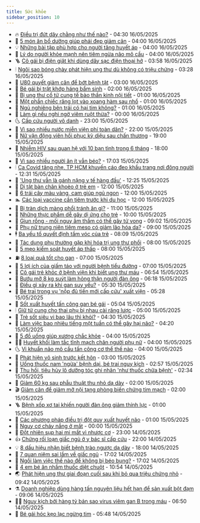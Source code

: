 ```yaml
---
title: Sức khỏe
sidebar_position: 10
---
```


<!-- vnexpress-suc-khoe:START -->
- 🔥 [Điều trị đứt dây chằng như thế nào?](https://vnexpress.net/dieu-tri-dut-day-chang-nhu-the-nao-4886750.html) - 04:30 16/05/2025
- 🥰 [5 món ăn bổ dưỡng giúp phái đẹp giảm cân](https://vnexpress.net/5-mon-an-bo-duong-giup-phai-dep-giam-can-4886711.html) - 04:00 16/05/2025
- 💡 [Những bài tập phù hợp cho người tăng huyết áp](https://vnexpress.net/nhung-bai-tap-phu-hop-cho-nguoi-tang-huyet-ap-4886675.html) - 04:00 16/05/2025
- 🤗 [Lý do người khỏe mạnh nên tiêm ngừa não mô cầu](https://vnexpress.net/ly-do-nguoi-khoe-manh-nen-tiem-ngua-nao-mo-cau-4886352.html) - 04:00 16/05/2025
- 🪜 [Cô gái bị điện giật khi dùng dây sạc điện thoại hở](https://vnexpress.net/co-gai-bi-dien-giat-khi-dung-day-sac-dien-thoai-ho-4886741.html) - 03:58 16/05/2025
- 🕯 [Ngôi sao bóng chày phát hiện ung thư dù không có triệu chứng](https://vnexpress.net/ngoi-sao-bong-chay-phat-hien-ung-thu-du-khong-co-trieu-chung-4885948.html) - 03:28 16/05/2025
- 🤭 [U80 quyết giảm cân để bớt bệnh tật](https://vnexpress.net/u80-quyet-giam-can-de-bot-benh-tat-4886606.html) - 03:00 16/05/2025
- 👀 [Bé gái bị trật khớp háng bẩm sinh](https://vnexpress.net/be-gai-bi-trat-khop-hang-bam-sinh-4886626.html) - 02:00 16/05/2025
- 🌋 [Bị ung thư cổ tử cung tế bào thần kinh nội tiết](https://vnexpress.net/bi-ung-thu-co-tu-cung-te-bao-than-kinh-noi-tiet-4886605.html) - 01:00 16/05/2025
- 🫶 [Một phần chiếc răng lọt vào xoang hàm sau nhổ](https://vnexpress.net/mot-phan-chiec-rang-lot-vao-xoang-ham-sau-nho-4886604.html) - 01:00 16/05/2025
- 🦆 [Ngủ nghiêng bên trái có hại tim không?](https://vnexpress.net/ngu-nghieng-ben-trai-co-hai-tim-khong-4886602.html) - 01:00 16/05/2025
- 🚀 [Làm gì nếu nghi ngờ viêm ruột thừa?](https://vnexpress.net/lam-gi-neu-nghi-ngo-viem-ruot-thua-4885718.html) - 00:00 16/05/2025
- 🌜 [Cấp cứu người vô danh](https://vnexpress.net/cap-cuu-nguoi-vo-danh-4885950.html) - 23:00 15/05/2025
- 🧰 [Vì sao nhiều nước miễn viện phí toàn dân?](https://vnexpress.net/vi-sao-nhieu-nuoc-mien-vien-phi-toan-dan-4886312.html) - 22:00 15/05/2025
- 💫 [Nữ vận động viên hồi phục kỳ diệu sau chấn thương](https://vnexpress.net/nu-van-dong-vien-hoi-phuc-ky-dieu-sau-chan-thuong-4885864.html) - 19:00 15/05/2025
- 🌝 [Nhiễm HIV sau quan hệ với 10 bạn tình trong 6 tháng](https://vnexpress.net/nhiem-hiv-sau-quan-he-voi-10-ban-tinh-trong-6-thang-4884892.html) - 18:00 15/05/2025
- 🗽 [Vì sao nhiều người ăn ít vẫn béo?](https://vnexpress.net/vi-sao-nhieu-nguoi-an-it-van-beo-4885724.html) - 17:03 15/05/2025
- 🕯 [Ca Covid tăng nhẹ, TP HCM khuyến cáo đeo khẩu trang nơi đông người](https://vnexpress.net/ca-covid-tang-nhe-tp-hcm-khuyen-cao-deo-khau-trang-noi-dong-nguoi-4886539.html) - 12:31 15/05/2025
- 🦅 [&#39;Ung thư vẫn là gánh nặng y tế hàng đầu&#39;](https://vnexpress.net/ung-thu-van-la-ganh-nang-y-te-hang-dau-4886477.html) - 12:25 15/05/2025
- 🦆 [Dị tật bàn chân khoèo ở trẻ em](https://vnexpress.net/di-tat-ban-chan-khoeo-o-tre-em-4886385.html) - 12:00 15/05/2025
- 🎊 [6 trái cây màu vàng, cam giúp ngủ ngon](https://vnexpress.net/6-trai-cay-mau-vang-cam-giup-ngu-ngon-4886363.html) - 12:00 15/05/2025
- 🏊 [Các loại vaccine cần tiêm trước khi du học](https://vnexpress.net/cac-loai-vaccine-can-tiem-truoc-khi-du-hoc-4886167.html) - 12:00 15/05/2025
- 📝 [Bị tràn dịch màng phổi tránh ăn gì?](https://vnexpress.net/bi-tran-dich-mang-phoi-tranh-an-gi-4886433.html) - 11:00 15/05/2025
- 💯 [Những thực phẩm dễ gây dị ứng cho trẻ](https://vnexpress.net/nhung-thuc-pham-de-gay-di-ung-cho-tre-4886351.html) - 10:00 15/05/2025
- 🌊 [Giun rồng - mối nguy âm thầm có thể gây tử vong](https://vnexpress.net/giun-rong-moi-nguy-am-tham-co-the-gay-tu-vong-4886422.html) - 09:02 15/05/2025
- 🚀 [Phụ nữ trung niên tiêm meso có giảm lão hóa da?](https://vnexpress.net/phu-nu-trung-nien-tiem-meso-co-giam-lao-hoa-da-4886390.html) - 09:00 15/05/2025
- 🕴 [Ba yếu tố quyết định tầm vóc của trẻ](https://vnexpress.net/ba-yeu-to-quyet-dinh-tam-voc-cua-tre-4885539.html) - 08:09 15/05/2025
- 🗽 [Tác dụng phụ thường gặp khi hóa trị ung thư phổi](https://vnexpress.net/tac-dung-phu-thuong-gap-khi-hoa-tri-ung-thu-phoi-4886374.html) - 08:00 15/05/2025
- 🎡 [5 mẹo kiểm soát huyết áp thấp](https://vnexpress.net/5-meo-kiem-soat-huyet-ap-thap-4886251.html) - 08:00 15/05/2025
- ⛽️ [8 loại quả tốt cho gan](https://vnexpress.net/8-loai-qua-tot-cho-gan-4886308.html) - 07:00 15/05/2025
- 🦆 [5 lợi ích của giấm táo với người bệnh tiểu đường](https://vnexpress.net/5-loi-ich-cua-giam-tao-voi-nguoi-benh-tieu-duong-4886181.html) - 07:00 15/05/2025
- 🤩 [Cô gái trẻ khóc ở bệnh viện khi biết ung thư máu](https://vnexpress.net/co-gai-tre-khoc-o-benh-vien-khi-biet-ung-thu-mau-4886139.html) - 06:54 15/05/2025
- 🦒 [Bướu mỡ 8 kg suýt làm hỏng thận người đàn ông](https://vnexpress.net/buou-mo-8-kg-suyt-lam-hong-than-nguoi-dan-ong-4885905.html) - 06:18 15/05/2025
- 💫 [Điều gì xảy ra khi gan suy yếu?](https://vnexpress.net/dieu-gi-xay-ra-khi-gan-suy-yeu-4886266.html) - 05:30 15/05/2025
- 🐘 [Bé trai trong vụ &#39;nộp đủ tiền mới cấp cứu&#39; xuất viện](https://vnexpress.net/be-trai-trong-vu-nop-du-tien-moi-cap-cuu-xuat-vien-4886121.html) - 05:28 15/05/2025
- 🚀 [Sốt xuất huyết tấn công gan bé gái](https://vnexpress.net/sot-xuat-huyet-tan-cong-gan-be-gai-4886177.html) - 05:04 15/05/2025
- 🕯 [Giữ tử cung cho thai phụ bị nhau cài răng lược](https://vnexpress.net/giu-tu-cung-cho-thai-phu-bi-nhau-cai-rang-luoc-4886303.html) - 05:00 15/05/2025
- 🦏 [Trẻ sốt siêu vi bao lâu thì khỏi?](https://vnexpress.net/tre-sot-sieu-vi-bao-lau-thi-khoi-4886256.html) - 04:30 15/05/2025
- 🦄 [Làm việc bao nhiêu tiếng một tuần có thể gây hại não?](https://vnexpress.net/lam-viec-bao-nhieu-tieng-mot-tuan-co-the-gay-hai-nao-4885969.html) - 04:20 15/05/2025
- 🦒 [5 đồ uống giúp xương chắc khỏe](https://vnexpress.net/5-do-uong-giup-xuong-chac-khoe-4886216.html) - 04:00 15/05/2025
- 👨‍🏫 [Huyết khối làm tắc tĩnh mạch chân người phụ nữ](https://vnexpress.net/huyet-khoi-lam-tac-tinh-mach-chan-nguoi-phu-nu-4886185.html) - 04:00 15/05/2025
- 🌜 [Vi khuẩn não mô cầu tấn công cơ thể thế nào](https://vnexpress.net/vi-khuan-nao-mo-cau-tan-cong-co-the-the-nao-4886154.html) - 04:00 15/05/2025
- 🚀 [Phát hiện vô sinh trước kết hôn](https://vnexpress.net/phat-hien-vo-sinh-truoc-ket-hon-4886186.html) - 03:00 15/05/2025
- 💃 [Uống thuốc nam &#39;ngừa&#39; bệnh dại, bé trai nguy kịch](https://vnexpress.net/uong-thuoc-nam-ngua-benh-dai-be-trai-nguy-kich-4885929.html) - 02:57 15/05/2025
- 💯 [Thu hồi, tiêu hủy lô dưỡng tóc ghi nhãn &#39;như thuốc chữa bệnh&#39;](https://vnexpress.net/thu-hoi-tieu-huy-lo-duong-toc-ghi-nhan-nhu-thuoc-chua-benh-4886160.html) - 02:34 15/05/2025
- 🤔 [Giảm 60 kg sau phẫu thuật thu nhỏ dạ dày](https://vnexpress.net/giam-60-kg-sau-phau-thuat-thu-nho-da-day-4886120.html) - 02:00 15/05/2025
- 🎬 [Giảm cân để giảm mỡ nội tạng phòng biến chứng tim mạch](https://vnexpress.net/giam-can-de-giam-mo-noi-tang-phong-bien-chung-tim-mach-4886116.html) - 02:00 15/05/2025
- 🪜 [Bệnh xốp xơ tai khiến người đàn ông giảm thính lực](https://vnexpress.net/benh-xop-xo-tai-khien-nguoi-dan-ong-giam-thinh-luc-4886112.html) - 01:00 15/05/2025
- 🦣 [Các phương pháp điều trị đột quỵ xuất huyết não](https://vnexpress.net/cac-phuong-phap-dieu-tri-dot-quy-xuat-huyet-nao-4886110.html) - 01:00 15/05/2025
- 🧐 [Nguy cơ cháy nắng ở mắt](https://vnexpress.net/nguy-co-chay-nang-o-mat-4884876.html) - 00:00 15/05/2025
- 🤡 [Đột nhiên sụp hai mi mắt vì nhược cơ](https://vnexpress.net/dot-nhien-sup-hai-mi-mat-vi-nhuoc-co-4885812.html) - 23:00 14/05/2025
- 👍 [Chứng rối loạn giấc ngủ ở y bác sĩ cấp cứu](https://vnexpress.net/chung-roi-loan-giac-ngu-o-y-bac-si-cap-cuu-4885860.html) - 22:00 14/05/2025
- 💡 [8 dấu hiệu nhận biết bệnh trào ngược dạ dày](https://vnexpress.net/8-dau-hieu-nhan-biet-benh-trao-nguoc-da-day-4885710.html) - 18:00 14/05/2025
- 💯 [7 quan niệm sai lầm về giấc ngủ](https://vnexpress.net/7-quan-niem-sai-lam-ve-giac-ngu-4885729.html) - 17:02 14/05/2025
- 🧠 [Ngồi làm việc thế nào để không bị béo bụng?](https://vnexpress.net/ngoi-lam-viec-the-nao-de-khong-bi-beo-bung-4885727.html) - 17:02 14/05/2025
- 🎡 [4 em bé ăn nhầm thuốc diệt chuột](https://vnexpress.net/4-em-be-an-nham-thuoc-diet-chuot-4886033.html) - 10:54 14/05/2025
- 🌏 [Phát hiện ung thư giai đoạn cuối sau khi bỏ qua triệu chứng nhỏ](https://vnexpress.net/phat-hien-ung-thu-giai-doan-cuoi-sau-khi-bo-qua-trieu-chung-nho-4885876.html) - 09:42 14/05/2025
- ⚗️ [Doanh nghiệp dùng hàng tấn nguyên liệu hết hạn để sản xuất bột đạm](https://vnexpress.net/doanh-nghiep-dung-hang-tan-nguyen-lieu-het-han-de-san-xuat-bot-dam-4885867.html) - 09:06 14/05/2025
- 👨‍🏫 [Nguy kịch bởi hàng tỷ bản sao virus viêm gan B trong máu](https://vnexpress.net/nguy-kich-vi-hang-ty-ban-sao-virus-viem-gan-b-trong-mau-4885680.html) - 06:50 14/05/2025
- 🤖 [Bé gái hóc kẹo lạc ngừng tim](https://vnexpress.net/be-gai-hoc-keo-lac-ngung-tim-4885813.html) - 05:48 14/05/2025<!-- vnexpress-suc-khoe:END -->
